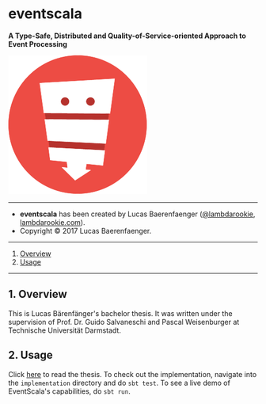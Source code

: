 # eventscala

**A Type-Safe, Distributed and Quality-of-Service-oriented Approach to Event Processing**

![logo](images/logo.png)

---

* **eventscala** has been created by Lucas Baerenfaenger ([@lambdarookie](https://github.com/lambdarookie), [lambdarookie.com](https://lambdarookie.com)).
* Copyright © 2017 Lucas Baerenfaenger.

---

1. [Overview](#1-overview)
2. [Usage](#2-usage)

---

## 1. Overview

This is Lucas Bärenfänger's bachelor thesis. It was written under the supervision of Prof. Dr. Guido Salvaneschi and Pascal Weisenburger at Technische Universität Darmstadt.

## 2. Usage

Click [here](thesis.pdf) to read the thesis. To check out the implementation, navigate into the `implementation` directory and do `sbt test`. To see a live demo of EventScala's capabilities, do `sbt run`.
